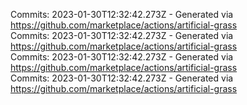 Commits: 2023-01-30T12:32:42.273Z - Generated via https://github.com/marketplace/actions/artificial-grass
<br>
Commits: 2023-01-30T12:32:42.273Z - Generated via https://github.com/marketplace/actions/artificial-grass
<br>
Commits: 2023-01-30T12:32:42.273Z - Generated via https://github.com/marketplace/actions/artificial-grass
<br>
Commits: 2023-01-30T12:32:42.273Z - Generated via https://github.com/marketplace/actions/artificial-grass
<br>
